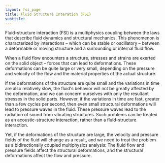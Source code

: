 ```yaml
---
layout: fsi_page
title: Fluid Structure Interation (FSI)
subtitle: 
---
```


<!-- <p style="text-align: center; font-size:30px">Hey There!</p>

<div style="text-align: justify; padding: 0px 0px 0px -50px"> Sorry, the page you are looking for is not built completely or deployed yet. &emsp; Hopefully, It will be up and running in no time.&emsp;<br><br></div>
<img src="/assets/img/under_construction.png" alt="Sky" style="display: block; margin-right: auto; margin-left: auto;">

<p style="text-align: justify; font-size:30px">Check out other pages!! </p> -->

<p>
Fluid-structure interaction (FSI) is a multiphysics coupling between the laws that describe fluid dynamics and structural mechanics. This phenomenon is characterized by interactions – which can be stable or oscillatory – between a deformable or moving structure and a surrounding or internal fluid flow.<br>

When a fluid flow encounters a structure, stresses and strains are exerted on the solid object – forces that can lead to deformations. These deformations can be quite large or very small, depending on the pressure and velocity of the flow and the material properties of the actual structure.<br>

If the deformations of the structure are quite small and the variations in time are also relatively slow, the fluid's behavior will not be greatly affected by the deformation, and we can concern ourselves with only the resultant stresses in the solid parts. However, if the variations in time are fast, greater than a few cycles per second, then even small structural deformations will lead to pressure waves in the fluid. These pressure waves lead to the radiation of sound from vibrating structures. Such problems can be treated as an acoustic-structure interaction, rather than a fluid-structure interaction.<br>

Yet, if the deformations of the structure are large, the velocity and pressure fields of the fluid will change as a result, and we need to treat the problem as a bidirectionally coupled multiphysics analysis: The fluid flow and pressure fields affect the structural deformations, and the structural deformations affect the flow and pressure.
</p>